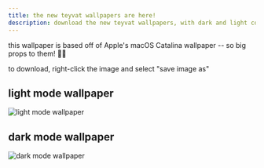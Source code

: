 ```yaml
---
title: the new teyvat wallpapers are here!
description: download the new teyvat wallpapers, with dark and light colour schemes -- in glorious 5K resolution
---
```


this wallpaper is based off of Apple's macOS Catalina wallpaper -- so big props to them! 👏🏼

to download, right-click the image and select "save image as"

## light mode wallpaper

![light mode wallpaper](https://raw.githubusercontent.com/pnxl/teyvat/master/assets/blog/images/the-new-teyvat-wallpapers/light-mode.png)

## dark mode wallpaper

![dark mode wallpaper](https://raw.githubusercontent.com/pnxl/teyvat/master/assets/blog/images/the-new-teyvat-wallpapers/dark-mode.png)
